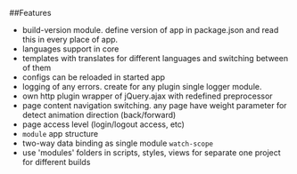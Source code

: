 ##Features

- build-version module. define version of app in package.json and read this in every place of app.
- languages support in core
- templates with translates for different languages and switching between of them
- configs can be reloaded in started app
- logging of any errors. create for any plugin single logger module.
- own http plugin wrapper of jQuery.ajax with redefined preprocessor
- page content navigation switching. any page have weight parameter for detect animation direction (back/forward)
- page access level (login/logout access, etc)
- `module` app structure
- two-way data binding as single module `watch-scope`
- use 'modules' folders in scripts, styles, views for separate one project for different builds